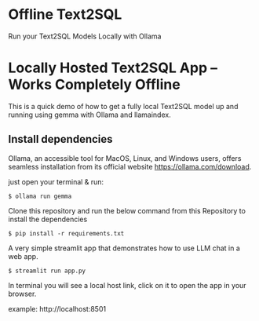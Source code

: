 # Offline Text2SQL
Run your Text2SQL Models Locally with Ollama


# Locally Hosted Text2SQL App – Works Completely Offline
This is a quick demo of how to get a fully local Text2SQL model up and running using gemma with Ollama and llamaindex.


## Install dependencies
Ollama, an accessible tool for MacOS, Linux, and Windows users, offers seamless installation from its official website https://ollama.com/download.

 just open your terminal & run:
```
$ ollama run gemma
```
Clone this repository and run the below command from this Repository to install the dependencies

```
$ pip install -r requirements.txt
```
A very simple streamlit app that demonstrates how to use LLM chat in a web app.


```
$ streamlit run app.py
```
In terminal you will see a local host link, click on it to open the app in your browser.

example: http://localhost:8501

